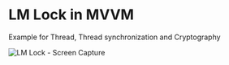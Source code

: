 # LM Lock in MVVM


Example for Thread, Thread synchronization and Cryptography



![LM Lock - Screen Capture](https://user-images.githubusercontent.com/30021708/144914600-edf4c43d-4e89-479a-8759-87cf906250bb.png)
